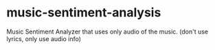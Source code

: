 # music-sentiment-analysis
Music Sentiment Analyzer that uses only audio of the music. (don't use lyrics, only use audio info)
